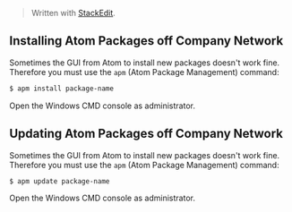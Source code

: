 > Written with [StackEdit](https://stackedit.io/).

## Installing Atom Packages off Company Network
Sometimes the GUI from Atom to install new packages doesn't work fine. Therefore you must use the `apm` (Atom Package Management) command:
```bash
$ apm install package-name
```
Open the Windows CMD console as administrator.
## Updating Atom Packages off Company Network
Sometimes the GUI from Atom to install new packages doesn't work fine. Therefore you must use the `apm` (Atom Package Management) command:
```bash
$ apm update package-name
```
Open the Windows CMD console as administrator.
<!--stackedit_data:
eyJoaXN0b3J5IjpbMTQ4MjE2NDk1LC0xMTUxODU4ODcxLDQ3MD
M4NzQ3N119
-->